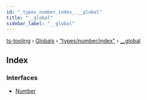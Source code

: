 ```yaml
---
id: "_types_number_index_.__global"
title: "__global"
sidebar_label: "__global"
---
```


[ts-tooling](../index.md) › [Globals](../globals.md) › ["types/number/index"](_types_number_index_.md) › [__global](_types_number_index_.__global.md)

## Index

### Interfaces

* [Number](../interfaces/_types_number_index_.__global.number.md)
